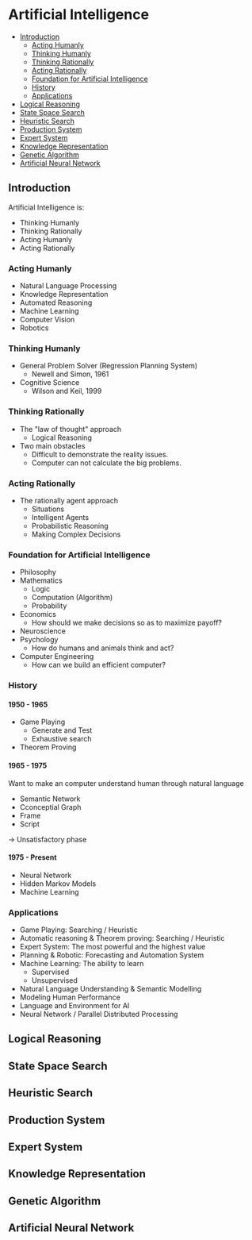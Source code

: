 # Artificial Intelligence

- [Introduction](#introduction)
  - [Acting Humanly](#acting-humanly)
  - [Thinking Humanly](#thinking-humanly)
  - [Thinking Rationally](#thinking-rationally)
  - [Acting Rationally](#acting-rationally)
  - [Foundation for Artificial Intelligence](#foundation-for-artificial-intelligence)
  - [History](#history)
  - [Applications](#applications)
- [Logical Reasoning](#logical-reasoning)
- [State Space Search](#state-space-search)
- [Heuristic Search](#heuristic-search)
- [Production System](#production-system)
- [Expert System](#expert-system)
- [Knowledge Representation](#knowledge-representation)
- [Genetic Algorithm](#genetic-algorithm)
- [Artificial Neural Network](#artificial-neural-network)

## Introduction

Artificial Intelligence is:
- Thinking Humanly
- Thinking Rationally
- Acting Humanly
- Acting Rationally

### Acting Humanly

- Natural Language Processing
- Knowledge Representation
- Automated Reasoning
- Machine Learning
- Computer Vision
- Robotics
  
### Thinking Humanly

- General Problem Solver (Regression Planning System)
  - Newell and Simon, 1961
- Cognitive Science
  - Wilson and Keil, 1999

### Thinking Rationally

- The "law of thought" approach
  - Logical Reasoning
- Two main obstacles
  - Difficult to demonstrate the reality issues.
  - Computer can not calculate the big problems.

### Acting Rationally

- The rationally agent approach
  - Situations
  - Intelligent Agents
  - Probabilistic Reasoning
  - Making Complex Decisions

### Foundation for Artificial Intelligence

- Philosophy
- Mathematics
  - Logic
  - Computation (Algorithm)
  - Probability
- Economics
  - How should we make decisions so as to maximize payoff?
- Neuroscience
- Psychology
  - How do humans and animals think and act?
- Computer Engineering
  - How can we build an efficient computer?

### History

#### 1950 - 1965

- Game Playing
  - Generate and Test
  - Exhaustive search
- Theorem Proving

#### 1965 - 1975

Want to make an computer understand human through natural language

- Semantic Network
- Cconceptial Graph
- Frame
- Script

-> Unsatisfactory phase

#### 1975 - Present

- Neural Network
- Hidden Markov Models
- Machine Learning

### Applications

- Game Playing: Searching / Heuristic
- Automatic reasoning & Theorem proving: Searching / Heuristic
- Expert System: The most powerful and the highest value
- Planning & Robotic: Forecasting and Automation System
- Machine Learning: The ability to learn
  - Supervised
  - Unsupervised
- Natural Language Understanding & Semantic Modelling
- Modeling Human Performance
- Language and Environment for AI
- Neural Network / Parallel Distributed Processing

## Logical Reasoning

## State Space Search

## Heuristic Search

## Production System

## Expert System

## Knowledge Representation

## Genetic Algorithm

## Artificial Neural Network